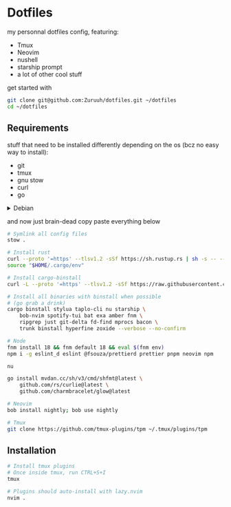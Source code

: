 # Dotfiles

my personnal dotfiles config, featuring:

- Tmux
- Neovim
- nushell
- starship prompt
- a lot of other cool stuff

get started with

```bash
git clone git@github.com:Zuruuh/dotfiles.git ~/dotfiles
cd ~/dotfiles
```

## Requirements

stuff that need to be installed differently depending on the os (bcz no easy way to install):

- git
- tmux
- gnu stow
- curl
- go

<details>
    <summary>Debian</summary>

```bash
sudo apt update
# we're going to need some deps after so we download them now
sudo apt install -y git tmux stow curl wget \
    build-essential libssl-dev pkg-config cmake
curl https://dl.google.com/go/go1.21.1.linux-amd64.tar.gz -O
tar -xvf go1.21.1.linux-amd64.tar.gz
sudo mv go /usr/local/
rm go1.21.1.linux-amd64.tar.gz
export PATH="$PATH:/usr/local/go/bin"
```

</details>

and now just brain-dead copy paste everything below

```bash
# Symlink all config files
stow .

# Install rust
curl --proto '=https' --tlsv1.2 -sSf https://sh.rustup.rs | sh -s -- --default-toolchain nightly --profile complete --no-modify-path
source "$HOME/.cargo/env"

# Install cargo-binstall
curl -L --proto '=https' --tlsv1.2 -sSf https://raw.githubusercontent.com/cargo-bins/cargo-binstall/main/install-from-binstall-release.sh | bash

# Install all binaries with binstall when possible
# (go grab a drink)
cargo binstall stylua taplo-cli nu starship \
    bob-nvim spotify-tui bat exa amber fnm \
    ripgrep just git-delta fd-find mprocs bacon \
    trunk binstall hyperfine zoxide --verbose --no-confirm

# Node
fnm install 18 && fnm default 18 && eval $(fnm env)
npm i -g eslint_d eslint @fsouza/prettierd prettier pnpm neovim npm

nu

go install mvdan.cc/sh/v3/cmd/shfmt@latest \
    github.com/rs/curlie@latest \
    github.com/charmbracelet/glow@latest

# Neovim
bob install nightly; bob use nightly

# Tmux
git clone https://github.com/tmux-plugins/tpm ~/.tmux/plugins/tpm
```

## Installation

```bash
# Install tmux plugins
# Once inside tmux, run CTRL+S+I
tmux

# Plugins should auto-install with lazy.nvim
nvim .
```
